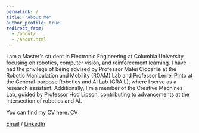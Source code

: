```yaml
---
permalink: /
title: "About Me"
author_profile: true
redirect_from: 
  - /about/
  - /about.html
---
```


I am a Master's student in Electronic Engineering at Columbia University, focusing on robotics, computer vision, and reinforcement learning. I have had the privilege of being advised by Professor Matei Ciocarlie at the Robotic Manipulation and Mobility (ROAM) Lab and Professor Lerrel Pinto at the General-purpose Robotics and AI Lab (GRAIL), where I serve as a research assistant. Additionally, I'm a member of the Creative Machines Lab, guided by Professor Hod Lipson, contributing to advancements at the intersection of robotics and AI.

You can find my CV here: [CV](https://github.com/immortalsplay/immortalsplay.github.io/blob/0ba1e614b03c1fae6f314bed878bb9f5cfdcf15b/_pages/CV.pdf)

[Email](yc4317@columbia.edu) / [LinkedIn](https://www.linkedin.com/in/yifengcao/)
